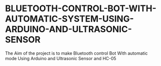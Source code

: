 # BLUETOOTH-CONTROL-BOT-WITH-AUTOMATIC-SYSTEM-USING-ARDUINO-AND-ULTRASONIC-SENSOR
The Aim of the project is to make Bluetooth control Bot With automatic mode Using Arduino and Ultrasonic Sensor and HC-05
